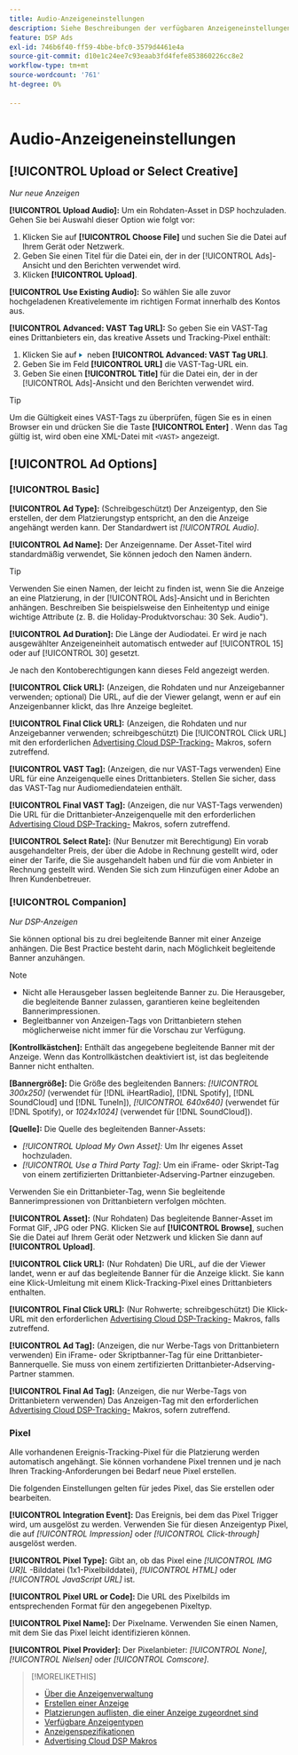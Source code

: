 ```yaml
---
title: Audio-Anzeigeneinstellungen
description: Siehe Beschreibungen der verfügbaren Anzeigeneinstellungen für Audioanzeigen.
feature: DSP Ads
exl-id: 746b6f40-ff59-4bbe-bfc0-3579d4461e4a
source-git-commit: d10e1c24ee7c93eaab3fd4fefe853860226cc8e2
workflow-type: tm+mt
source-wordcount: '761'
ht-degree: 0%

---
```


# Audio-Anzeigeneinstellungen

## [!UICONTROL Upload or Select Creative]

*Nur neue Anzeigen*

**[!UICONTROL Upload Audio]:** Um ein Rohdaten-Asset in DSP hochzuladen. Gehen Sie bei Auswahl dieser Option wie folgt vor:

1. Klicken Sie auf **[!UICONTROL Choose File]** und suchen Sie die Datei auf Ihrem Gerät oder Netzwerk.
1. Geben Sie einen Titel für die Datei ein, der in der [!UICONTROL Ads]-Ansicht und den Berichten verwendet wird.
1. Klicken **[!UICONTROL Upload]**.

**[!UICONTROL Use Existing Audio]:** So wählen Sie alle zuvor hochgeladenen Kreativelemente im richtigen Format innerhalb des Kontos aus.

**[!UICONTROL Advanced: VAST Tag URL]:** So geben Sie ein VAST-Tag eines Drittanbieters ein, das kreative Assets und Tracking-Pixel enthält:

1. Klicken Sie auf ![Pfeil](/help/dsp/assets/compressed.png) neben **[!UICONTROL Advanced: VAST Tag URL]**.
1. Geben Sie im Feld **[!UICONTROL URL]** die VAST-Tag-URL ein.
1. Geben Sie einen **[!UICONTROL Title]** für die Datei ein, der in der [!UICONTROL Ads]-Ansicht und den Berichten verwendet wird.

>[!TIP]
>
> Um die Gültigkeit eines VAST-Tags zu überprüfen, fügen Sie es in einen Browser ein und drücken Sie die Taste **[!UICONTROL Enter]** . Wenn das Tag gültig ist, wird oben eine XML-Datei mit `<VAST>` angezeigt.

## [!UICONTROL Ad Options]

### [!UICONTROL Basic]

**[!UICONTROL Ad Type]:**  (Schreibgeschützt) Der Anzeigentyp, den Sie erstellen, der dem Platzierungstyp entspricht, an den die Anzeige angehängt werden kann. Der Standardwert ist *[!UICONTROL Audio]*.

**[!UICONTROL Ad Name]:** Der Anzeigenname. Der Asset-Titel wird standardmäßig verwendet, Sie können jedoch den Namen ändern.

>[!TIP]
>
> Verwenden Sie einen Namen, der leicht zu finden ist, wenn Sie die Anzeige an eine Platzierung, in der [!UICONTROL Ads]-Ansicht und in Berichten anhängen. Beschreiben Sie beispielsweise den Einheitentyp und einige wichtige Attribute (z. B. die Holiday-Produktvorschau: 30 Sek. Audio&quot;).

**[!UICONTROL Ad Duration]:** Die Länge der Audiodatei. Er wird je nach ausgewählter Anzeigeneinheit automatisch entweder auf [!UICONTROL 15] oder auf [!UICONTROL 30] gesetzt.

Je nach den Kontoberechtigungen kann dieses Feld angezeigt werden.

**[!UICONTROL Click URL]:**  (Anzeigen, die Rohdaten und nur Anzeigebanner verwenden; optional) Die URL, auf die der Viewer gelangt, wenn er auf ein Anzeigenbanner klickt, das Ihre Anzeige begleitet.

**[!UICONTROL Final Click URL]:**  (Anzeigen, die Rohdaten und nur Anzeigebanner verwenden; schreibgeschützt) Die  [!UICONTROL Click URL] mit den erforderlichen  [Advertising Cloud DSP-Tracking-](/help/dsp/campaign-management/macros.md) Makros, sofern zutreffend.

**[!UICONTROL VAST Tag]:**  (Anzeigen, die nur VAST-Tags verwenden) Eine URL für eine Anzeigenquelle eines Drittanbieters. Stellen Sie sicher, dass das VAST-Tag nur Audiomediendateien enthält.

**[!UICONTROL Final VAST Tag]:**  (Anzeigen, die nur VAST-Tags verwenden) Die URL für die Drittanbieter-Anzeigenquelle mit den erforderlichen  [Advertising Cloud DSP-Tracking-](/help/dsp/campaign-management/macros.md) Makros, sofern zutreffend.

**[!UICONTROL Select Rate]:** (Nur Benutzer mit Berechtigung) Ein vorab ausgehandelter Preis, der über die Adobe in Rechnung gestellt wird, oder einer der Tarife, die Sie ausgehandelt haben und für die vom Anbieter in Rechnung gestellt wird. Wenden Sie sich zum Hinzufügen einer Adobe an Ihren Kundenbetreuer.

### [!UICONTROL Companion]

*Nur DSP-Anzeigen*

Sie können optional bis zu drei begleitende Banner mit einer Anzeige anhängen. Die Best Practice besteht darin, nach Möglichkeit begleitende Banner anzuhängen.

>[!NOTE]
>
>* Nicht alle Herausgeber lassen begleitende Banner zu. Die Herausgeber, die begleitende Banner zulassen, garantieren keine begleitenden Bannerimpressionen.
>* Begleitbanner von Anzeigen-Tags von Drittanbietern stehen möglicherweise nicht immer für die Vorschau zur Verfügung.


**\[Kontrollkästchen\]:** Enthält das angegebene begleitende Banner mit der Anzeige. Wenn das Kontrollkästchen deaktiviert ist, ist das begleitende Banner nicht enthalten.

**\[Bannergröße\]:**  Die Größe des begleitenden Banners:  *[!UICONTROL 300x250]* (verwendet für  [!DNL iHeartRadio],  [!DNL Spotify],  [!DNL SoundCloud] und  [!DNL TuneIn]),  *[!UICONTROL 640x640]* (verwendet für  [!DNL Spotify), or *1024x1024]* (verwendet für  [!DNL SoundCloud]).

**\[Quelle\]:** Die Quelle des begleitenden Banner-Assets:

* *[!UICONTROL Upload My Own Asset]:* Um Ihr eigenes Asset hochzuladen.
* *[!UICONTROL Use a Third Party Tag]:* Um ein iFrame- oder Skript-Tag von einem zertifizierten Drittanbieter-Adserving-Partner einzugeben.

Verwenden Sie ein Drittanbieter-Tag, wenn Sie begleitende Bannerimpressionen von Drittanbietern verfolgen möchten.

**[!UICONTROL Asset]:**  (Nur Rohdaten) Das begleitende Banner-Asset im Format GIF, JPG oder PNG. Klicken Sie auf **[!UICONTROL Browse]**, suchen Sie die Datei auf Ihrem Gerät oder Netzwerk und klicken Sie dann auf **[!UICONTROL Upload]**.

**[!UICONTROL Click URL]:**  (Nur Rohdaten) Die URL, auf die der Viewer landet, wenn er auf das begleitende Banner für die Anzeige klickt. Sie kann eine Klick-Umleitung mit einem Klick-Tracking-Pixel eines Drittanbieters enthalten.

**[!UICONTROL Final Click URL]:**  (Nur Rohwerte; schreibgeschützt) Die Klick-URL mit den erforderlichen  [Advertising Cloud DSP-Tracking-](/help/dsp/campaign-management/macros.md) Makros, falls zutreffend.

**[!UICONTROL Ad Tag]:**  (Anzeigen, die nur Werbe-Tags von Drittanbietern verwenden) Ein iFrame- oder Skriptbanner-Tag für eine Drittanbieter-Bannerquelle. Sie muss von einem zertifizierten Drittanbieter-Adserving-Partner stammen.

**[!UICONTROL Final Ad Tag]:**  (Anzeigen, die nur Werbe-Tags von Drittanbietern verwenden) Das Anzeigen-Tag mit den erforderlichen  [Advertising Cloud DSP-Tracking-](/help/dsp/campaign-management/macros.md) Makros, sofern zutreffend.

### Pixel

Alle vorhandenen Ereignis-Tracking-Pixel für die Platzierung werden automatisch angehängt. Sie können vorhandene Pixel trennen und je nach Ihren Tracking-Anforderungen bei Bedarf neue Pixel erstellen.

Die folgenden Einstellungen gelten für jedes Pixel, das Sie erstellen oder bearbeiten.

**[!UICONTROL Integration Event]:** Das Ereignis, bei dem das Pixel Trigger wird, um ausgelöst zu werden. Verwenden Sie für diesen Anzeigentyp Pixel, die auf *[!UICONTROL Impression]* oder *[!UICONTROL Click-through]* ausgelöst werden.

**[!UICONTROL Pixel Type]:** Gibt an, ob das Pixel eine  *[!UICONTROL IMG UR]L* -Bilddatei (1x1-Pixelbilddatei),  *[!UICONTROL HTML]* oder  *[!UICONTROL JavaScript URL]* ist.

**[!UICONTROL Pixel URL or Code]:** Die URL des Pixelbilds im entsprechenden Format für den angegebenen Pixeltyp.

**[!UICONTROL Pixel Name]:** Der Pixelname. Verwenden Sie einen Namen, mit dem Sie das Pixel leicht identifizieren können.

**[!UICONTROL Pixel Provider]:** Der Pixelanbieter:  *[!UICONTROL None]*,  *[!UICONTROL Nielsen]* oder  *[!UICONTROL Comscore]*.

>[!MORELIKETHIS]
>
>* [Über die Anzeigenverwaltung](ad-about.md)
>* [Erstellen einer Anzeige](ad-create.md)
>* [Platzierungen auflisten, die einer Anzeige zugeordnet sind](/help/dsp/campaign-management/ads/ad-list-placements.md)
>* [Verfügbare Anzeigentypen](ad-types.md)
>* [Anzeigenspezifikationen](/help/dsp/assets/ad-specs.pdf)
>* [Advertising Cloud DSP Makros](/help/dsp/campaign-management/macros.md)

